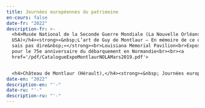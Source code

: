 ```yaml
---
title: Journées européennes du patrimoine
en-cours: false
date-fr: "2022"
description-fr: >-
  <h4>Musée National de la Seconde Guerre Mondiale (La Nouvelle Orléans,
  USA)</h4><strong>«&nbsp;L’art de Guy de Montlaur – En mémoire de ce que je ne
  sais pas dire&nbsp;»</strong><br>Louisiana Memorial Pavilion<br>Exposition
  pour le 75e anniversaire du débarquement en Normandie<br><br><a
  href='/pdf/CatalogueExpoMontlaurNOLAMars2019.pdf'>


  <﻿h4>Château de Montlaur (Hérault),</h4><strong>«&nbsp; Journées européennes du patrimoine. Exposition de peintures de Guy de Montlaur. Exposition des oeuvres LandArt de Wang Yimming&nbsp;»</strong><br>L’association Montaud Patrimoine et l’Union des Artistes Asiatiques en France organisent une exposition d’œuvres « Landart » de Wang Yiming. L’artiste a souhaité que cette exposition soit une réflexion sur les conflits et la réconciliation entre les hommes.<br>Sur le site du château de Montlaur, ont eu lieu des évènements tragiques lors du siège de 1622 pendant les guerres de religion : la quasi-totalité des hommes qui défendirent le château furent massacrés au nom de Dieu et de la Religion. Le conflit de la Seconde Guerre Mondiale est également évoqué par les deux artistes : par les colombes Loungta de Wang autour du château et ses expositions programmées cet automne sur les plages du débarquement en Normandie, et par Montlaur qui participa au Débarquement de Normandie ; son exposition est centrée sur les longs et sanglants combats qui s’ensuivirent.
date-en: "2022"
description-en: "'﻿-"
date-ru: "'-"
description-ru: "'﻿-"
---
```

